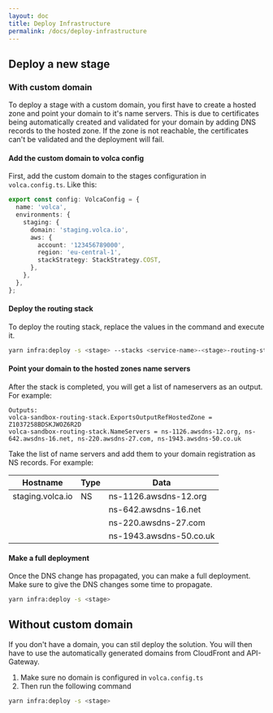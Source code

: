 ```yaml
---
layout: doc
title: Deploy Infrastructure
permalink: /docs/deploy-infrastructure
---
```


## Deploy a new stage

### With custom domain

To deploy a stage with a custom domain, you first have to create a hosted zone and point your domain to it's name servers. This is due to certificates being automatically created and validated for your domain by adding DNS records to the hosted zone. If the zone is not reachable, the certificates can't be validated and the deployment will fail.

#### Add the custom domain to volca config

First, add the custom domain to the stages configuration in `volca.config.ts`. Like this:

```ts
export const config: VolcaConfig = {
  name: 'volca',
  environments: {
    staging: {
      domain: 'staging.volca.io',
      aws: {
        account: '123456789000',
        region: 'eu-central-1',
        stackStrategy: StackStrategy.COST,
      },
    },
  },
};
```

#### Deploy the routing stack

To deploy the routing stack, replace the values in the command and execute it.

```sh
yarn infra:deploy -s <stage> --stacks <service-name>-<stage>-routing-stack
```

#### Point your domain to the hosted zones name servers

After the stack is completed, you will get a list of nameservers as an output. For example:

```
Outputs:
volca-sandbox-routing-stack.ExportsOutputRefHostedZone = Z1037258BDSKJWOZ6R2D
volca-sandbox-routing-stack.NameServers = ns-1126.awsdns-12.org, ns-642.awsdns-16.net, ns-220.awsdns-27.com, ns-1943.awsdns-50.co.uk
```

Take the list of name servers and add them to your domain registration as NS records. For example:

| Hostname         | Type | Data                    |
| ---------------- | ---- | ----------------------- |
| staging.volca.io | NS   | ns-1126.awsdns-12.org   |
|                  |      | ns-642.awsdns-16.net    |
|                  |      | ns-220.awsdns-27.com    |
|                  |      | ns-1943.awsdns-50.co.uk |

#### Make a full deployment

Once the DNS change has propagated, you can make a full deployment. Make sure to give the DNS changes some time to propagate.

```sh
yarn infra:deploy -s <stage>
```

## Without custom domain

If you don't have a domain, you can stil deploy the solution. You will then have to use the automatically generated domains from CloudFront and API-Gateway.

1. Make sure no domain is configured in `volca.config.ts`
2. Then run the following command

```sh
yarn infra:deploy -s <stage>
```
